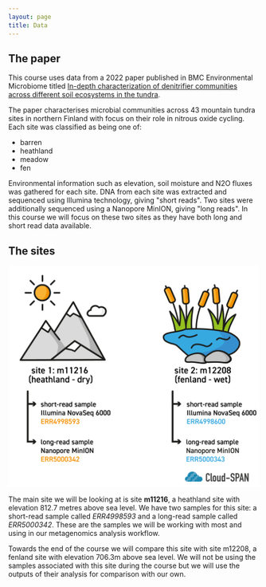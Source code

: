 ```yaml
---
layout: page
title: Data
---
```

## The paper
This course uses data from a 2022 paper published in BMC Environmental Microbiome titled [In-depth characterization of denitrifier communities across different soil ecosystems in the tundra](https://environmentalmicrobiome.biomedcentral.com/articles/10.1186/s40793-022-00424-2).

The paper characterises microbial communities across 43 mountain tundra sites in northern Finland with focus on their role in nitrous oxide cycling. Each site was classified as being one of:
- barren
- heathland
- meadow
- fen

Environmental information such as elevation, soil moisture and N2O fluxes was gathered for each site. DNA from each site was extracted and sequenced using Illumina technology, giving "short reads". Two sites were additionally sequenced using a Nanopore MinION, giving "long reads". In this course we will focus on these two sites as they have both long and short read data available.

## The sites
![Graphic comparison of the two sites as described below](/fig/sample_sites_comparison-03.png)

The main site we will be looking at is site **m11216**, a heathland site with elevation 812.7 metres above sea level. We have two samples for this site: a short-read sample called *ERR4998593* and a long-read sample called *ERR5000342*. These are the samples we will be working with most and using in our metagenomics analysis workflow.

Towards the end of the course we will compare this site with site m12208, a fenland site with elevation 706.3m above sea level. We will not be using the samples associated with this site during the course but we will use the outputs of their analysis for comparison with our own.

